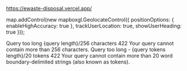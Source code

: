 https://ewaste-disposal.vercel.app/


map.addControl(new mapboxgl.GeolocateControl({
    positionOptions: {
        enableHighAccuracy: true
    },
    trackUserLocation: true,
    showUserHeading: true 
}));




Query too long {query length}/256 characters	422	Your query cannot contain more than 256 characters.
Query too long - {query tokens length}/20 tokens	422	Your query cannot contain more than 20 word boundary-delimited strings (also known as tokens).
